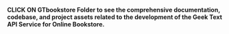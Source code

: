 **CLICK ON GTbookstore Folder to see the comprehensive documentation, codebase, and project assets related to the development of the Geek Text API Service for Online Bookstore.**
